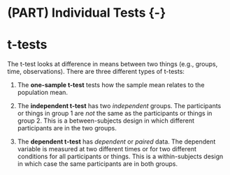 # (PART) Individual Tests {-}

# t-tests



The t-test looks at difference in means between two things (e.g., groups, time, observations). There are three different types of t-tests:

1.  The **one-sample t-test** tests how the sample mean relates to the population mean.

2.  The **independent t-test** has two *independent* groups. The participants or things in group 1 are *not* the same as the participants or things in group 2. This is a between-subjects design in which different participants are in the two groups.

3.  The **dependent t-test** has *dependent* or *paired* data. The dependent variable is measured at two different times or for two different conditions for all participants or things. This is a within-subjects design in which case the same participants are in both groups.
